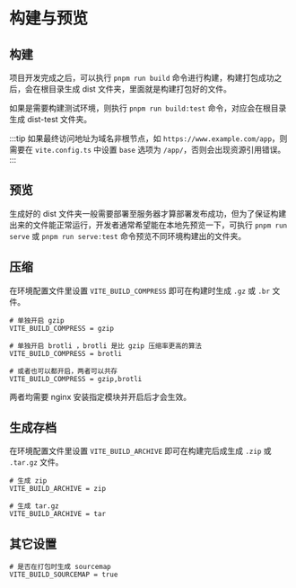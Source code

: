 # 构建与预览

## 构建

项目开发完成之后，可以执行 `pnpm run build` 命令进行构建，构建打包成功之后，会在根目录生成 dist 文件夹，里面就是构建打包好的文件。

如果是需要构建测试环境，则执行 `pnpm run build:test` 命令，对应会在根目录生成 dist-test 文件夹。

:::tip
如果最终访问地址为域名非根节点，如 `https://www.example.com/app`，则需要在 `vite.config.ts` 中设置 `base` 选项为 `/app/`，否则会出现资源引用错误。
:::

## 预览

生成好的 dist 文件夹一般需要部署至服务器才算部署发布成功，但为了保证构建出来的文件能正常运行，开发者通常希望能在本地先预览一下，可执行 `pnpm run serve` 或 `pnpm run serve:test` 命令预览不同环境构建出的文件夹。

## 压缩

在环境配置文件里设置 `VITE_BUILD_COMPRESS` 即可在构建时生成 `.gz` 或 `.br` 文件。

```
# 单独开启 gzip
VITE_BUILD_COMPRESS = gzip

# 单独开启 brotli ，brotli 是比 gzip 压缩率更高的算法
VITE_BUILD_COMPRESS = brotli

# 或者也可以都开启，两者可以共存
VITE_BUILD_COMPRESS = gzip,brotli
```

两者均需要 nginx 安装指定模块并开启后才会生效。

## 生成存档 <Badge type="tip" text="v4.5.0 新增" />

在环境配置文件里设置 `VITE_BUILD_ARCHIVE` 即可在构建完后成生成 `.zip` 或 `.tar.gz` 文件。

```
# 生成 zip
VITE_BUILD_ARCHIVE = zip

# 生成 tar.gz
VITE_BUILD_ARCHIVE = tar
```

## 其它设置

```
# 是否在打包时生成 sourcemap
VITE_BUILD_SOURCEMAP = true
```
